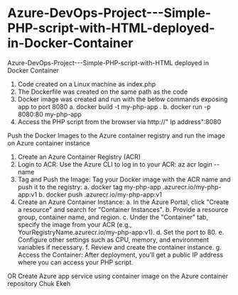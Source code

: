 # Azure-DevOps-Project---Simple-PHP-script-with-HTML-deployed-in-Docker-Container
Azure-DevOps-Project---Simple-PHP-script-with-HTML deployed in Docker Container

1. Code created on a Linux machine as index.php
2. The Dockerfile was created on the same path as the code
3. Docker image was created and run with the below commands exposing app to port 8080
a. docker build -t my-php-app .
b. docker run -p 8080:80 my-php-app
4. Access the PHP script from the browser via http://" Ip address":8080



Push the Docker Images to the Azure container registry and run the image on Azure container instance

1. Create an Azure Container Registry (ACR)
2. Login to ACR: Use the Azure CLI to log in to your ACR:  az acr login --name <YourRegistryName>
3. Tag and Push the Image: Tag your Docker image with the ACR name and push it to the registry:
   a. docker tag my-php-app <YourRegistryName>.azurecr.io/my-php-app:v1
   b. docker push <YourRegistryName>.azurecr.io/my-php-app:v1
4. Create an Azure Container Instance:
a. In the Azure Portal, click "Create a resource" and search for "Container Instances".
b. Provide a resource group, container name, and region.
c. Under the "Container" tab, specify the image from your ACR (e.g., YourRegistryName.azurecr.io/my-php-app:v1).
d. Set the port to 80.
e. Configure other settings such as CPU, memory, and environment variables if necessary.
f. Review and create the container instance.
g. Access the Container: After deployment, you’ll get a public IP address where you can access your PHP script.


OR
Create Azure app service using container image on the Azure container repository
Chuk Ekeh 
